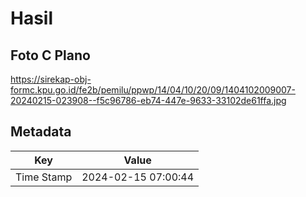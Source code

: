 # Hasil

## Foto C Plano

https://sirekap-obj-formc.kpu.go.id/fe2b/pemilu/ppwp/14/04/10/20/09/1404102009007-20240215-023908--f5c96786-eb74-447e-9633-33102de61ffa.jpg


## Metadata

| Key        | Value               |
| ---------- | ------------------- |
| Time Stamp | 2024-02-15 07:00:44 |




